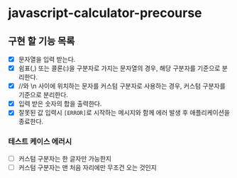 # javascript-calculator-precourse

## 구현 할 기능 목록
- [x] 문자열을 입력 받는다.
- [x] 쉼표(,) 또는 콜론(:)을 구분자로 가지는 문자열의 경우, 해당 구분자를 기준으로 분리한다.
- [x] //와 \n 사이에 위치하는 문자를 커스텀 구분자로 사용하는 경우, 커스텀 구분자를 기준으로 분리한다.
- [x] 입력 받은 숫자의 합을 출력한다.
- [x] 잘못된 값 입력시 `[ERROR]`로 시작하는 메시지와 함께 에러 발생 후 애플리케이션을 종료한다.

### 테스트 케이스 에러시
- [ ] 커스텀 구분자는 한 글자만 가능한지
- [ ] 커스텀 구분자는 맨 처음 자리에만 무조건 오는 것인지